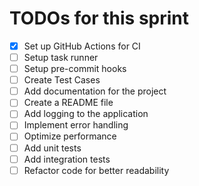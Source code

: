 # TODOs for this sprint

- [X] Set up GitHub Actions for CI
- [ ] Setup task runner
- [ ] Setup pre-commit hooks
- [ ] Create Test Cases
- [ ] Add documentation for the project
- [ ] Create a README file
- [ ] Add logging to the application
- [ ] Implement error handling
- [ ] Optimize performance
- [ ] Add unit tests
- [ ] Add integration tests
- [ ] Refactor code for better readability